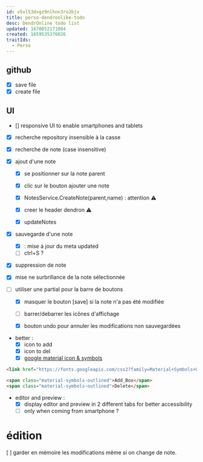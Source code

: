 ```yaml
---
id: v5vl53dxgz9nlhnn3ro2bjv
title: perso-dendronlike-todo
desc: DendrOnline todo list
updated: 1670852171084
created: 1659535376026
traitIds:
  - Perso
---
```


## github

- [X] save file
- [X] create file

## UI
- [] responsive UI to enable smartphones and tablets

- [X] recherche repository insensible à la casse 

- [X] recherche de note (case insensitive)

- [X] ajout d'une note 

  - [X] se positionner sur la note parent
  - [X] clic sur le bouton ajouter une note  
  - [X] NotesService.CreateNote(parent,name) : attention ⚠️
  - [X] creer le header dendron ⚠️
  - [X] updateNotes 


- [X] sauvegarde d'une note
   - [X] : mise à jour du meta updated
   - [ ] ctrl+S ?

- [X] suppression de note
- [X] mise ne surbrillance de la note sélectionnée

- [ ] utiliser une partial pour la barre de boutons
   - [X] masquer le bouton [save] si la note n'a pas été modifiée
   - [ ] barrer/debarrer les icônes d'affichage 
   - [X] bouton undo pour annuler les modifications non sauvegardées


- better :
   - [X] icon to add 
   - [X] icon to del
   - [X] [google material icon & symbols](https://fonts.google.com/icons)

```html 
<link href="https://fonts.googleapis.com/css2?family=Material+Symbols+Outlined" rel="stylesheet" />

<span class="material-symbols-outlined">Add_Box</span>
<span class="material-symbols-outlined">Delete</span>
```



- editor and preview :
   - [X] display editor and preview in 2 different tabs for better accessibility
   - [ ] only when coming from smartphone ?

# édition

[ ] garder en mémoire les modifications même si on change de note.


